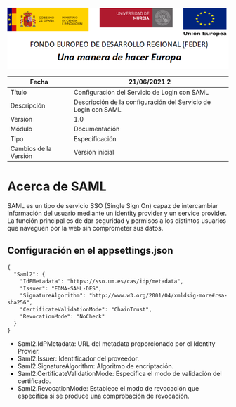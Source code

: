 ![](../../Docs/media/CabeceraDocumentosMD.png)

| Fecha         | 21/06/2021                                                   2
| ------------- | ------------------------------------------------------------ |
|Título|Configuración del Servicio de Login con SAML| 
|Descripción|Descripción de la configuración del Servicio de Login con SAML|
|Versión|1.0|
|Módulo|Documentación|
|Tipo|Especificación|
|Cambios de la Versión|Versión inicial|

# Acerca de SAML

SAML es un tipo de servicio SSO (Single Sign On) capaz de intercambiar información del usuario mediante un identity provider y un service provider. 
La función principal es de dar seguridad y permisos a los distintos usuarios que naveguen por la web sin comprometer sus datos.

## Configuración en el appsettings.json
    {
	  "Saml2": {
		"IdPMetadata": "https://sso.um.es/cas/idp/metadata",
		"Issuer": "EDMA-SAML-DES",
		"SignatureAlgorithm": "http://www.w3.org/2001/04/xmldsig-more#rsa-sha256",
		"CertificateValidationMode": "ChainTrust",
		"RevocationMode": "NoCheck"
	  }
    }
  
- Saml2.IdPMetadata: URL del metadata proporcionado por el Identity Provier.
- Saml2.Issuer: Identificador del proveedor.
- Saml2.SignatureAlgorithm: Algoritmo de encriptación.
- Saml2.CertificateValidationMode: Especifica el modo de validación del certificado.
- Saml2.RevocationMode: Establece el modo de revocación que especifica si se produce una comprobación de revocación.